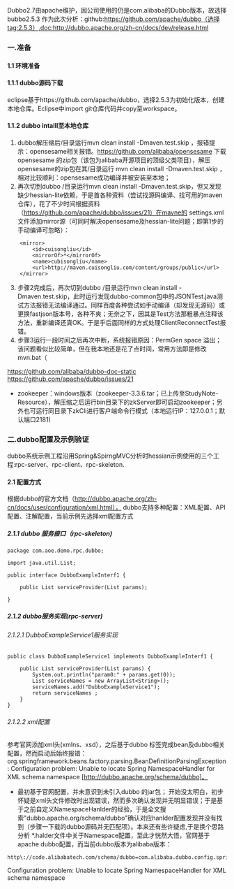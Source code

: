 Dubbo2.7由apache维护，因公司使用的仍是com.alibaba的Dubbo版本，故选择bubbo2.5.3 作为此次分析：github:https://github.com/apache/dubbo（选择tag:2.5.3）,doc:http://dubbo.apache.org/zh-cn/docs/dev/release.html

### 一.准备
#### 1.1 环境准备
#### 1.1.1 dubbo源码下载
eclipse基于https://github.com/apache/dubbo，选择2.5.3为初始化版本，创建本地仓库。Eclipse中import git仓库代码并copy至workspace。
#### 1.1.2 dubbo intalll至本地仓库
1.  dubbo解压缩后/目录运行mvn clean install -Dmaven.test.skip ，报错提示：opensesame相关报错。https://github.com/alibaba/opensesame 下载opensesame 的zip包（该包为alibaba开源项目的顶级父类项目），解压opensesame的zip包在其/目录运行 mvn clean install -Dmaven.test.skip ，相对比较顺利：opensesame成功编译并被安装至本地；
2. 再次切到dubbo /目录运行mvn clean install -Dmaven.test.skip，但又发现缺少hessian-lite依赖，于是首各种资料（尝试找源码编译、找可用的maven仓库），花了不少时间根据资料（https://github.com/apache/dubbo/issues/21）在mavne的 settings.xml文件添加mirror源（可同时解决opensesame及hessian-lite问题；即第1步的手动编译可忽略）：
```language
    <mirror>  
        <id>cuisongliu</id>  
        <mirrorOf>*</mirrorOf>    
        <name>cubisongliu</name>  
        <url>http://maven.cuisongliu.com/content/groups/public</url>  
    </mirror> 
```
3. 步骤2完成后，再次切到dubbo /目录运行mvn clean install -Dmaven.test.skip，此时运行发现dubbo-common包中的JSONTest.java测试方法报错无法编译通过。同样百度各种尝试如手动编译（却发现无源码）或更换fastjson版本号，各种不爽；无奈之下，因其是Test方法那粗暴点注释该方法，重新编译还真OK。于是乎后面同样的方式处理ClientReconnectTest报错。
4. 步骤3运行一段时间之后再次中断，系统报错原因：PermGen space 溢出；该问题看似比较简单，但在我本地还是花了点时间，常用方法即是修改mvn.bat（

https://github.com/alibaba/dubbo-doc-static
https://github.com/apache/dubbo/issues/21



- zookeeper：windows版本（zookeeper-3.3.6.tar；已上传至StudyNote-Resource），解压缩之后运行bin目录下的zkServer即可启动zookeeper；另外也可运行同目录下zkCli进行客户端命令行模式（本地运行IP：127.0.0.1；默认端口2181)

### 二.dubbo配置及示例验证
dubbo系统示例工程沿用Spring&SpirngMVC分析时hessian示例使用的三个工程:rpc-server、rpc-client、rpc-skeleton.
#### 2.1 配置方式
根据dubbo的官方文档（http://dubbo.apache.org/zh-cn/docs/user/configuration/xml.html）， dubbo支持多种配置：XML配置、API配置、注解配置，当前示例先选择xml配置方式
##### 2.1.1 dubbo 服务接口（rpc-skeleton)
```language
package com.aoe.demo.rpc.dubbo;

import java.util.List;

public interface DubboExampleInterf1 {
	
	public List serviceProvider(List params);

}
```
##### 2.1.2 dubbo服务实现(rpc-server)
######  2.1.2.1 DubboExampleService1服务实现
```language
public class DubboExampleService1 implements DubboExampleInterf1 {

	public List serviceProvider(List params) {
		System.out.println("param0:" + params.get(0));
		List serviceNames = new ArrayList<String>();
		serviceNames.add("DubboExampleService1");
		return serviceNames ;
	}
}
```
######  2.1.2.2 xml配置
参考官网添加xml头(xmlns、xsd），之后基于dubbo 标签完成bean及dubbo相关配置，然而启动后始终报错：
org.springframework.beans.factory.parsing.BeanDefinitionParsingException: Configuration problem: Unable to locate Spring NamespaceHandler for XML schema namespace [http://dubbo.apache.org/schema/dubbo]。
- 最初基于官网配置，并未意识到未引入dubbo 的jar包；
开始没太明白，初步怀疑是xml头文件修改时出现错误，然而多次确认发现并无明显错误；于是基于之前自定义NamespaceHanlder的经验，于是全文搜索"dubbo.apache.org/schema/dubbo"确认对应hanlder配置发现并没有找到（步骤一下载的dubbo源码并无匹配项）。本来还有些许疑虑,于是换个思路分析 *.halder文件中关于Namespace配置，至此才恍然大悟，官网基于apache dubbo配置，而当前dubbo版本为alibaba版本：
```language
http\://code.alibabatech.com/schema/dubbo=com.alibaba.dubbo.config.spring.schema.DubboNamespaceHandler
```


Configuration problem: Unable to locate Spring NamespaceHandler for XML schema namespace